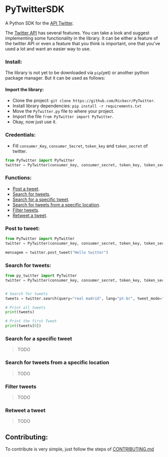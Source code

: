 # PyTwitterSDK
A Python SDK for the [API Twitter](https://developer.twitter.com/en). 

The [Twitter API](https://developer.twitter.com/en/docs) has several features. You can take a look and suggest implementing some functionality in the library.
It can be either a feature of the twitter API or even a feature that you think is important, one that you've used a lot and want an easier way to use.

### Install:

The library is not yet to be downloaded via `pip`(yet) or another python package manager. But it can be used as follows:

#### Import the library:

- Clone the project: `git clone https://github.com/Rickecr/PyTwitter`.
- Install library dependencies: `pip install -r requirements.txt`
- Move the `PyTwitter.py` file to where your project.
- Import the file `from PyTwitter import PyTwitter`.
- Okay, now just use it.

### Credentials:

- Fill `consumer_Key`, `consumer_Secret`, `token_key` and `token_secret` of twitter.

```python
from PyTwitter import PyTwitter
twitter = PyTwitter(consumer_key, consumer_secret, token_key, token_secret)
```

### Functions:

- [Post a tweet](#post-to-tweet).
- [Search for tweets](#search-for-tweets).
- [Search for a specific tweet]().
- [Search for tweets from a specific location]().
- [Filter tweets]().
- [Retweet a tweet]().

### Post to tweet:

```python
from PyTwitter import PyTwitter
twitter = PyTwitter(consumer_key, consumer_secret, token_key, token_secret)

mensagem = twitter.post_tweet("Hello twitter")
```

### Search for tweets:

```python
from py_twitter import PyTwitter
twitter = PyTwitter(consumer_key, consumer_secret, token_key, token_secret)


# Search for tweets
tweets = twitter.search(query="real madrid", lang="pt-br", tweet_mode="extended")

# Print all tweets
print(tweets)

# Print the first Tweet
print(tweets[0])

```

### Search for a specific tweet
> TODO

### Search for tweets from a specific location
> TODO

### Filter tweets
> TODO

### Retweet a tweet
> TODO

## Contributing:

To contribute is very simple, just follow the steps of [CONTRIBUTING.md](https://github.com/Rickecr/BibliotecaTwitter/blob/master/CONTRIBUTING.md)
